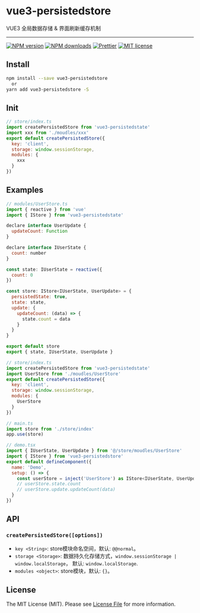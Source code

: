 # vue3-persistedstore

VUE3 全局数据存储 & 界面刷新缓存机制

<hr />

[![NPM version](https://img.shields.io/npm/v/vue3-persistedstore.svg)](https://www.npmjs.com/package/vue3-persistedstore)
[![NPM downloads](https://img.shields.io/npm/dm/vue3-persistedstore.svg)](https://www.npmjs.com/package/vue3-persistedstore)
[![Prettier](https://img.shields.io/badge/code_style-prettier-ff69b4.svg)](https://github.com/prettier/prettier)
[![MIT license](https://img.shields.io/github/license/Tinolee615/vue3-persistedstore.svg)](https://github.com/Tinolee615/vue3-persistedstore/blob/main/LICENSE)

## Install

```bash
npm install --save vue3-persistedstore
  or
yarn add vue3-persistedstore -S
```

## Init

``` js
// store/index.ts
import createPersistedStore from 'vue3-persistedstate'
import xxx from './moudles/xxx'
export default createPersistedStore({
  key: 'client',
  storage: window.sessionStorage,
  modules: {
    xxx
  }
})
```

## Examples

``` js
// modules/UserStore.ts
import { reactive } from 'vue'
import { IStore } from 'vue3-persistedstate'

declare interface UserUpdate {
  updateCount: Function
}

declare interface IUserState {
  count: number
}

const state: IUserState = reactive({
  count: 0
})

const store: IStore<IUserState, UserUpdate> = {
  persistedState: true,
  state: state,
  update: {
    updateCount: (data) => {
      state.count = data
    }
  }
}

export default store
export { state, IUserState, UserUpdate }

// store/index.ts
import createPersistedStore from 'vue3-persistedstate'
import UserStore from './moudles/UserStore'
export default createPersistedStore({
  key: 'client',
  storage: window.sessionStorage,
  modules: {
    UserStore
  }
})

// main.ts
import store from './store/index'
app.use(store)

// demo.tsx
import { IUserState, UserUpdate } from '@/store/moudles/UserStore'
import { IStore } from 'vue3-persistedstore'
export default defineComponent({
  name: 'Demo',
  setup: () => {
    const userStore = inject('UserStore') as IStore<IUserState, UserUpdate>
    // userStore.state.count
    // userStore.update.updateCount(data)
  }
})

```


## API

### `createPersistedStore([options])`

- `key <String>`: store模块命名空间，默认: `@@normal`。
- `storage <Storage>`: 数据持久化存储方式，`window.sessionStorage | window.localStorage`， 默认: `window.localStorage`.
- `modules <object>`: store模块，默认: `{}`。

## License

The MIT License (MIT). Please see [License File](LICENSE) for more information.
